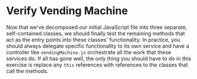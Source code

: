 # Verify Vending Machine

Now that we've decomposed our initial JavaScript file into three separate, self-contained classes, we should finally test the remaining methods that act as the entry points into these classes' functionality. In practice, you should always delegate specific functionality to its own service and have a controller like `vendingMachine.js` orchestrate all the work that these services do. If all has gone well, the only thing you should have to do in this exercise is replace any `this` references with references to the classes that call the methods.


